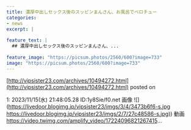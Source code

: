 ```yaml
---
title: 濃厚中出しセックス後のスッピンまんさん、お風呂でベロチュー
categories:
- news
excerpt: |
  
feature_text: |
  ## 濃厚中出しセックス後のスッピンまんさん、...
  
feature_image: "https://picsum.photos/2560/600?image=733"
image: "https://picsum.photos/2560/600?image=733"
---
```


[http://vipsister23.com/archives/10494272.html](http://vipsister23.com/archives/10494272.html)
posted on 

<!--more-->

1: 2023/11/15(水) 21:48:05.28 ID:1y8Sie/f0.net 画像 ![](https://livedoor.blogimg.jp/vipsister23/imgs/3/4/3473b6f6-s.jpg [https://livedoor.blogimg.jp/vipsister23/imgs/2/7/27c48586-s.jpg)](https://livedoor.blogimg.jp/vipsister23/imgs/2/7/27c48586-s.jpg)) 動画 https://video.twimg.com/amplify_video/17224096821267415...
